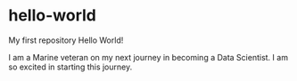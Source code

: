 # hello-world
My first repository
Hello World!

I am a Marine veteran on my next journey in becoming a Data Scientist.
I am so excited in starting this journey.

